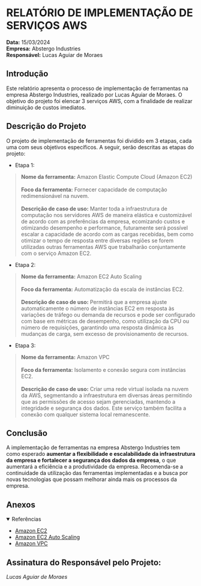 # RELATÓRIO DE IMPLEMENTAÇÃO DE SERVIÇOS AWS

**Data:** 15/03/2024 <br/>
**Empresa:** Abstergo Industries <br/>
**Responsável:** Lucas Aguiar de Moraes

## Introdução
Este relatório apresenta o processo de implementação de ferramentas na empresa Abstergo Industries, realizado por Lucas Aguiar de Moraes. O objetivo do projeto foi elencar 3 serviços AWS, com a finalidade de realizar diminuição de custos imediatos.

## Descrição do Projeto
O projeto de implementação de ferramentas foi dividido em 3 etapas, cada uma com seus objetivos específicos. A seguir, serão descritas as etapas do projeto:

- Etapa 1: <br/> 
> **Nome da ferramenta:** Amazon Elastic Compute Cloud (Amazon EC2) <br/> <br/>
**Foco da ferramenta:** Fornecer capacidade de computação redimensionável na nuvem. <br/> <br/>
**Descrição de caso de uso:** Manter toda a infraestrutura de computação nos servidores AWS de maneira elástica e customizável de acordo com as preferências da empresa, ecomizando custos e otimizando desempenho e performance, futuramente será possível escalar a capacidade de acordo com as cargas recebidas, bem como otimizar o tempo de resposta entre diversas regiões se forem utilizadas outras ferramentas AWS que trabalharão conjuntamente com o serviço Amazon EC2. <br/>

- Etapa 2: <br/>
> **Nome da ferramenta:** Amazon EC2 Auto Scaling <br/> <br/>
**Foco da ferramenta:** Automatização da escala de instâncias EC2. <br/> <br/>
**Descrição de caso de uso:** Permitirá que a empresa ajuste automaticamente o número de instâncias EC2 em resposta às variações de tráfego ou demanda de recursos e pode ser configurado com base em métricas de desempenho, como utilização da CPU ou número de requisições, garantindo uma resposta dinâmica às mudanças de carga, sem excesso de provisionamento de recursos. <br/>

- Etapa 3: <br/>
> **Nome da ferramenta:** Amazon VPC <br/> <br/>
**Foco da ferramenta:** Isolamento e conexão segura com instâncias EC2. <br/> <br/>
**Descrição de caso de uso:** Criar uma rede virtual isolada na nuvem da AWS, segmentando a infraestrutura em diversas áreas permitindo que as permissões de acesso sejam gerenciadas, mantendo a integridade e segurança dos dados. Este serviço também facilita a conexão com qualquer sistema local remanescente. <br/>

## Conclusão
A implementação de ferramentas na empresa Abstergo Industries tem como esperado **aumentar a flexibilidade e escalabilidade da infraestrutura da empresa e fortalecer a segurança dos dados da empresa**, o que aumentará a eficiência e a produtividade da empresa. Recomenda-se a continuidade da utilização das ferramentas implementadas e a busca por novas tecnologias que possam melhorar ainda mais os processos da empresa.

## Anexos
<details open>
  <summary>Referências</summary>
  
  - <a href="https://aws.amazon.com/pt/ec2/">Amazon EC2</a>
  - <a href="https://aws.amazon.com/pt/ec2/autoscaling/">Amazon EC2 Auto Scaling</a>
  - <a href="https://aws.amazon.com/pt/vpc">Amazon VPC</a>
  
</details>

## Assinatura do Responsável pelo Projeto:

*Lucas Aguiar de Moraes*
